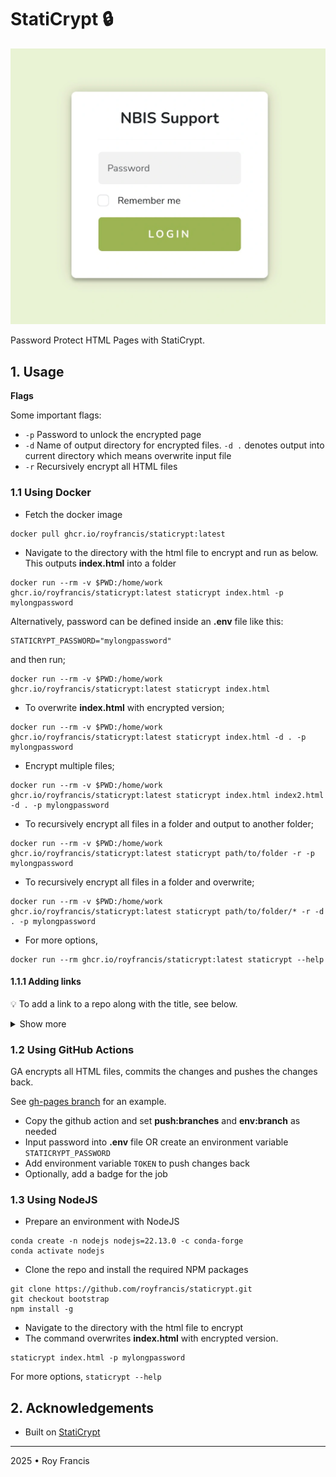 # StatiCrypt :lock:

![preview](preview.webp)

Password Protect HTML Pages with StatiCrypt.

## 1. Usage

**Flags**

Some important flags:

- `-p` Password to unlock the encrypted page
- `-d` Name of output directory for encrypted files. `-d .` denotes output into current directory which means overwrite input file
- `-r` Recursively encrypt all HTML files

### 1.1 Using Docker

- Fetch the docker image

```
docker pull ghcr.io/royfrancis/staticrypt:latest
```

- Navigate to the directory with the html file to encrypt and run as below. This outputs **index.html** into a folder

```
docker run --rm -v $PWD:/home/work ghcr.io/royfrancis/staticrypt:latest staticrypt index.html -p mylongpassword
```

Alternatively, password can be defined inside an **.env** file like this:

```
STATICRYPT_PASSWORD="mylongpassword"
```

and then run;

```
docker run --rm -v $PWD:/home/work ghcr.io/royfrancis/staticrypt:latest staticrypt index.html
```

- To overwrite **index.html** with encrypted version;

```
docker run --rm -v $PWD:/home/work ghcr.io/royfrancis/staticrypt:latest staticrypt index.html -d . -p mylongpassword
```

- Encrypt multiple files;

```
docker run --rm -v $PWD:/home/work ghcr.io/royfrancis/staticrypt:latest staticrypt index.html index2.html -d . -p mylongpassword
```

- To recursively encrypt all files in a folder and output to another folder;

```
docker run --rm -v $PWD:/home/work ghcr.io/royfrancis/staticrypt:latest staticrypt path/to/folder -r -p mylongpassword
```

- To recursively encrypt all files in a folder and overwrite;

```
docker run --rm -v $PWD:/home/work ghcr.io/royfrancis/staticrypt:latest staticrypt path/to/folder/* -r -d . -p mylongpassword
```

- For more options, 

```
docker run --rm ghcr.io/royfrancis/staticrypt:latest staticrypt --help
```

#### 1.1.1 Adding links

:bulb: To add a link to a repo along with the title, see below.

<details>
<summary>Show more</summary>

![](preview-repo.webp)

Replace URL in `href`. The default SVG is GitHub. Note that this command recursively overwrites all HTML files.

```
docker run --rm -v $PWD:/home/work ghcr.io/royfrancis/staticrypt:latest staticrypt path/to/folder/* -r -d . -p mylongpassword --template-title "NBIS Support&nbsp<a href='https://github.com/royfrancis/staticrypt' target='_blank'><svg width='30' height='30' xmlns='http://www.w3.org/2000/svg' viewBox='0 0 496 512'><path d='M165.9 397.4c0 2-2.3 3.6-5.2 3.6-3.3.3-5.6-1.3-5.6-3.6 0-2 2.3-3.6 5.2-3.6 3-.3 5.6 1.3 5.6 3.6zm-31.1-4.5c-.7 2 1.3 4.3 4.3 4.9 2.6 1 5.6 0 6.2-2s-1.3-4.3-4.3-5.2c-2.6-.7-5.5.3-6.2 2.3zm44.2-1.7c-2.9.7-4.9 2.6-4.6 4.9.3 2 2.9 3.3 5.9 2.6 2.9-.7 4.9-2.6 4.6-4.6-.3-1.9-3-3.2-5.9-2.9zM244.8 8C106.1 8 0 113.3 0 252c0 110.9 69.8 205.8 169.5 239.2 12.8 2.3 17.3-5.6 17.3-12.1 0-6.2-.3-40.4-.3-61.4 0 0-70 15-84.7-29.8 0 0-11.4-29.1-27.8-36.6 0 0-22.9-15.7 1.6-15.4 0 0 24.9 2 38.6 25.8 21.9 38.6 58.6 27.5 72.9 20.9 2.3-16 8.8-27.1 16-33.7-55.9-6.2-112.3-14.3-112.3-110.5 0-27.5 7.6-41.3 23.6-58.9-2.6-6.5-11.1-33.3 2.6-67.9 20.9-6.5 69 27 69 27 20-5.6 41.5-8.5 62.8-8.5s42.8 2.9 62.8 8.5c0 0 48.1-33.6 69-27 13.7 34.7 5.2 61.4 2.6 67.9 16 17.7 25.8 31.5 25.8 58.9 0 96.5-58.9 104.2-114.8 110.5 9.2 7.9 17 22.9 17 46.4 0 33.7-.3 75.4-.3 83.6 0 6.5 4.6 14.4 17.3 12.1C428.2 457.8 496 362.9 496 252 496 113.3 383.5 8 244.8 8zM97.2 352.9c-1.3 1-1 3.3.7 5.2 1.6 1.6 3.9 2.3 5.2 1 1.3-1 1-3.3-.7-5.2-1.6-1.6-3.9-2.3-5.2-1zm-10.8-8.1c-.7 1.3.3 2.9 2.3 3.9 1.6 1 3.6.7 4.3-.7.7-1.3-.3-2.9-2.3-3.9-2-.6-3.6-.3-4.3.7zm32.4 35.6c-1.6 1.3-1 4.3 1.3 6.2 2.3 2.3 5.2 2.6 6.5 1 1.3-1.3.7-4.3-1.3-6.2-2.2-2.3-5.2-2.6-6.5-1zm-11.4-14.7c-1.6 1-1.6 3.6 0 5.9 1.6 2.3 4.3 3.3 5.6 2.3 1.6-1.3 1.6-3.9 0-6.2-1.4-2.3-4-3.3-5.6-2z'/></svg></a>"
```

</details>

### 1.2 Using GitHub Actions

GA encrypts all HTML files, commits the changes and pushes the changes back.

See [gh-pages branch](https://github.com/royfrancis/staticrypt/tree/gh-pages) for an example.

- Copy the github action and set **push:branches** and **env:branch** as needed
- Input password into **.env** file OR create an environment variable `STATICRYPT_PASSWORD`
- Add environment variable `TOKEN` to push changes back
- Optionally, add a badge for the job

### 1.3 Using NodeJS

- Prepare an environment with NodeJS

```
conda create -n nodejs nodejs=22.13.0 -c conda-forge
conda activate nodejs
```

- Clone the repo and install the required NPM packages

```
git clone https://github.com/royfrancis/staticrypt.git
git checkout bootstrap
npm install -g
```

- Navigate to the directory with the html file to encrypt
- The command overwrites **index.html** with encrypted version.

```
staticrypt index.html -p mylongpassword
```

For more options, `staticrypt --help`

## 2. Acknowledgements

- Built on [StatiCrypt](https://github.com/robinmoisson/staticrypt/)

---

2025 • Roy Francis
